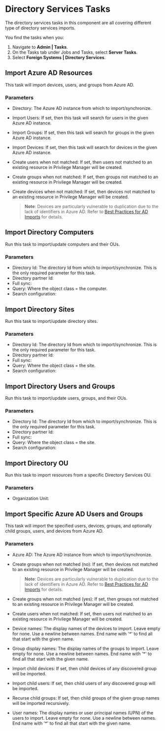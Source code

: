 [title]: # (Directory Services)
[tags]: # (foreign systems)
[priority]: # (3)

# Directory Services Tasks

The directory services tasks in this component are all covering different type of directory services imports.

You find the tasks when you:

1. Navigate to __Admin | Tasks__.
1. On the Tasks tab under Jobs and Tasks, select __Server Tasks__.
1. Select __Foreign Systems | Directory Services__.

## Import Azure AD Resources

This task will import devices, users, and groups from Azure AD.

### Parameters

* Directory: The Azure AD instance from which to import/synchronize.
* Import Users: If set, then this task will search for users in the given Azure AD instance.
* Import Groups: If set, then this task will search for groups in the given Azure AD instance.
* Import Devices: If set, then this task will search for devices in the given Azure AD instance.
* Create users when not matched: If set, then users not matched to an existing resource in Privilege Manager will be created.
* Create groups when not matched: If set, then groups not matched to an existing resource in Privilege Manager will be created.
* Create devices when not matched: If set, then devices not matched to an existing resource in Privilege Manager will be created.

  >**Note**: Devices are particularly vulnerable to duplication due to the lack of identifiers in Azure AD. Refer to [Best Practices for AD Imports](../../../how-to/best-practices/ad-import/index.md) for details.

## Import Directory Computers

Run this task to import/update computers and their OUs.

### Parameters

* Directory Id: The directory Id from which to import/synchronize. This is the only required parameter for this task.
* Directory partner Id:
* Full sync:
* Query: Where the object class = the computer.
* Search configuration:

## Import Directory Sites

Run this task to import/update directory sites.

### Parameters

* Directory Id: The directory Id from which to import/synchronize. This is the only required parameter for this task.
* Directory partner Id:
* Full sync:
* Query: Where the object class = the site.
* Search configuration:

## Import Directory Users and Groups

Run this task to import/update users, groups, and their OUs.

### Parameters

* Directory Id: The directory Id from which to import/synchronize. This is the only required parameter for this task.
* Directory partner Id:
* Full sync:
* Query: Where the object class = the site.
* Search configuration:

## Import Directory OU

Run this task to import resources from a specific Directory Services OU.

### Parameters

* Organization Unit:

## Import Specific Azure AD Users and Groups

This task will import the specified users, devices, groups, and optionally child groups, users, and devices from Azure AD.

### Parameters

* Azure AD: The Azure AD instance from which to import/synchronize.
* Create groups when not matched (no): If set, then devices not matched to an existing resource in Privilege Manager will be created.

  >**Note**: Devices are particularly vulnerable to duplication due to the lack of identifiers in Azure AD. Refer to [Best Practices for AD Imports](../../../how-to/best-practices/ad-import/index.md) for details.
* Create groups when not matched (yes): If set, then groups not matched to an existing resource in Privilege Manager will be created.
* Create users when not matched: If set, then users not matched to an existing resource in Privilege Manager will be created.
* Device names: The display names of the devices to import. Leave empty for none. Use a newline between names. End name with '*' to find all that start with the given name.
* Group display names: The display names of the groups to import. Leave empty for none. Use a newline between names. End name with '*' to find all that start with the given name.
* Import child devices: If set, then child devices of any discovered group will be imported.
* Import child users: If set, then child users of any discovered group will be imported.
* Recurse child groups: If set, then child groups of the given group names will be imported recursively.
* User names: The display names or user principal names (UPN) of the users to import. Leave empty for none. Use a newline between names. End name with '*' to find all that start with the given name.
